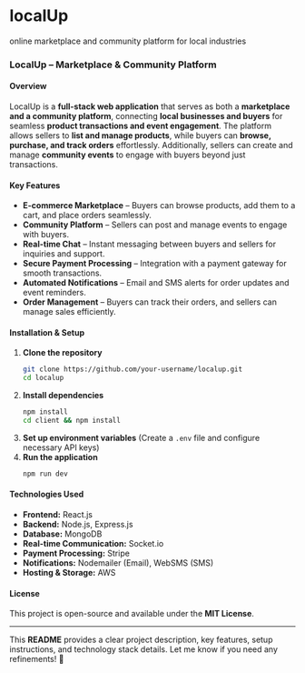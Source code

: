 # localUp
online marketplace and community platform for local industries
### **LocalUp – Marketplace & Community Platform**  

#### **Overview**  
LocalUp is a **full-stack web application** that serves as both a **marketplace and a community platform**, connecting **local businesses and buyers** for seamless **product transactions and event engagement**. The platform allows sellers to **list and manage products**, while buyers can **browse, purchase, and track orders** effortlessly. Additionally, sellers can create and manage **community events** to engage with buyers beyond just transactions.  

#### **Key Features**  
- **E-commerce Marketplace** – Buyers can browse products, add them to a cart, and place orders seamlessly.  
- **Community Platform** – Sellers can post and manage events to engage with buyers.  
- **Real-time Chat** – Instant messaging between buyers and sellers for inquiries and support.  
- **Secure Payment Processing** – Integration with a payment gateway for smooth transactions.  
- **Automated Notifications** – Email and SMS alerts for order updates and event reminders.  
- **Order Management** – Buyers can track their orders, and sellers can manage sales efficiently.  

#### **Installation & Setup**  
1. **Clone the repository**  
   ```bash
   git clone https://github.com/your-username/localup.git
   cd localup
   ```
2. **Install dependencies**  
   ```bash
   npm install
   cd client && npm install
   ```
3. **Set up environment variables** (Create a `.env` file and configure necessary API keys)  
4. **Run the application**  
   ```bash
   npm run dev
   ```

#### **Technologies Used**  
- **Frontend:** React.js  
- **Backend:** Node.js, Express.js  
- **Database:** MongoDB  
- **Real-time Communication:** Socket.io  
- **Payment Processing:** Stripe  
- **Notifications:** Nodemailer (Email), WebSMS (SMS)  
- **Hosting & Storage:** AWS  

#### **License**  
This project is open-source and available under the **MIT License**.  

---

This **README** provides a clear project description, key features, setup instructions, and technology stack details. Let me know if you need any refinements! 🚀

